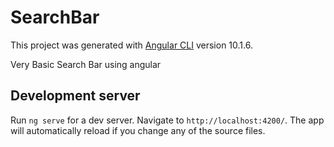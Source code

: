 # SearchBar

This project was generated with [Angular CLI](https://github.com/angular/angular-cli) version 10.1.6.

Very Basic Search Bar using angular

## Development server

Run `ng serve` for a dev server. Navigate to `http://localhost:4200/`. The app will automatically reload if you change any of the source files.

